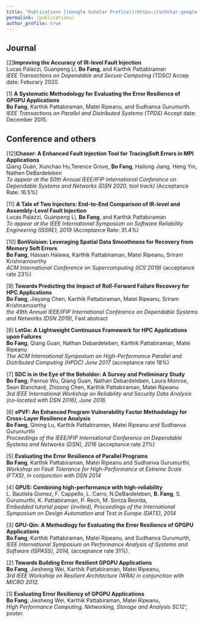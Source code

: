 ```yaml
---
title: "Publications [(Google Scholar Profile)](https://scholar.google.ca/citations?user=50k_hl8AAAAJ&hl=en)"
permalink: /publications/
author_profile: true
---
```

## Journal
[2]<b>Improving the Accuracy of IR-level Fault Injection</b><br>
Lucas Palazzi, Guanpeng Li, <b>Bo Fang</b>, and Karthik Pattabiraman <br><i> IEEE Transactions on Dependable and Secure Computing (TDSC) </i> Accep date: Feburary 2020.

[1] <b>A Systematic Methodology for Evaluating the Error Resilience of GPGPU Applications</b> <br> 
<b>Bo Fang</b>, Karthik Pattabiraman, Matei Ripeanu, and Sudhanva Gurumurth.<br>
<i>IEEE Transactions on Parallel and Distributed Systems (TPDS)</i> Accept date: December 2015.

## Conference and others
[12]<b>Chaser: A Enhanced Fault Injection Tool for TracingSoft Errors in MPI Applications</b><br>
Qiang Guan, Xunchao Hu,Terence Grove, <b>Bo Fang</b>, Hailong Jiang, Heng Yin, Nathen DeBardeleben<br><i> To appear at the 50th Annual IEEE/IFIP International Conference on Dependable Systems and Networks (DSN 2020, tool track) </i> (Acceptance Rate: 16.5%) 

[11] <b>A Tale of Two Injectors: End-to-End Comparison of IR-level and Assembly-Level Fault Injection</b><br>
Lucas Palazzi, Guanpeng Li, <b>Bo Fang</b>, and Karthik Pattabiraman <br><i> To appear at the IEEE International Symposium on Software Reliability Engineering (ISSRE), 2019 </i> (Acceptance Rate: 31.4%) 

[10] <b>BonVoision: Leveraging Spatial Data Smoothness for Recovery from Memory Soft Errors</b> <br>
<b>Bo Fang</b>, Hassan Halawa, Karthik Pattabiraman, Matei Ripeanu, Sriram Krishnamoorthy <br><i> ACM International Conference on Supercomputing (ICS’2019) </i> (acceptance rate 23%)

[9] <b>Towards Predicting the Impact of Roll-Forward Failure Recovery for HPC Applications</b> <br>
<b>Bo Fang</b>, Jieyang Chen, Karthik Pattabiraman, Matei Ripeanu, Sriram Krishnamoorthy<br> <i> the 49th Annual IEEE/IFIP International Conference on Dependable Systems and Networks (DSN 2019), </i> Fast abstract

[8] <b>LetGo: A Lightweight Continuous Framework for HPC Applications upon Failures</b><br>
<b>Bo Fang</b>, Qiang Guan, Nathan Debardeleben, Karthik Pattabiraman, Matei Ripeanu <br><i>The ACM International Symposium on High-Performance Parallel and Distributed Computing (HPDC) June 2017 </i> (acceptance rate 18%)

[7] <b>SDC is in the Eye of the Beholder: A Survey and Preliminary Study</b><br>
<b>Bo Fang</b>, Panruo Wu, Qiang Guan, Nathan Debardeleben, Laura Monroe, Sean Blanchard, Zhizong Chen, Karthik Pattabiraman, Matei Ripeanu <br><i>3rd IEEE International Workshop on Reliability and Security Data Analysis (co-located with DSN 2016), June 2016.</i>

[6] <b>ePVF: An Enhanced Program Vulnerability Factor Methodology for Cross-Layer Resilience Analysis</b><br>
<b>Bo Fang</b>, Qining Lu, Karthik Pattabiraman, Matei Ripeanu and Sudhanva Gurumurthi <br><i>Proceedings of
the IEEE/IFIP International Conference on Dependable Systems and Networks (DSN), 2016 </i> (acceptance rate 21%)

[5] <b>Evaluating the Error Resilience of Parallel Programs</b><br>
<b>Bo Fang</b>, Karthik Pattabiraman, Matei Ripeanu and Sudhanva Gurumurthi, <br><i>Workshop on Fault Tolerance for High-Performance at Extreme Scale (FTXS), In conjunction with DSN 2014 </i>

[4] <b>GPUS: Combining high-performance with high-reliability</b><br>
L. Bautista Gomez, F. Cappello, L. Carro, N.DeBardeleben, <b>B. Fang</b>, S. Gurumurthi, K. Pattabiraman, P. Rech, M. Sonza Reorda, <br><i>Embedded tutorial paper (invited), Proceedings of the International Symposium on Design Automation and Test in Europe (DATE), 2014 </i>

[3] <b>GPU-Qin: A Methodlogy for Evaluating the Error Resilience of GPGPU Applications</b> <br> 
<b>Bo Fang</b>, Karthik Pattabiraman, Matei Ripeanu, and Sudhanva Gurumurth,<br>
<i>IEEE International Symposium on Performance Analysis of Systems and Software (ISPASS), 2014,</i>  (acceptance rate 31%).

[2] <b>Towards Building Error Resilient GPGPU Applications</b> <br> 
<b>Bo Fang</b>, Jiesheng Wei, Karthik Pattabiraman, Matei Ripeanu,<br>
<i>3rd IEEE Workshop on Resilient Architecture (WRA) in conjunction with MICRO 2012</i>.

[1] <b>Evaluating Error Resiliency of GPGPU Applications</b> <br> 
<b>Bo Fang</b>, Jiesheng Wei, Karthik Pattabiraman, Matei Ripeanu,<br>
<i>High Performance Computing, Networking, Storage and Analysis SC12', </i> poster.
